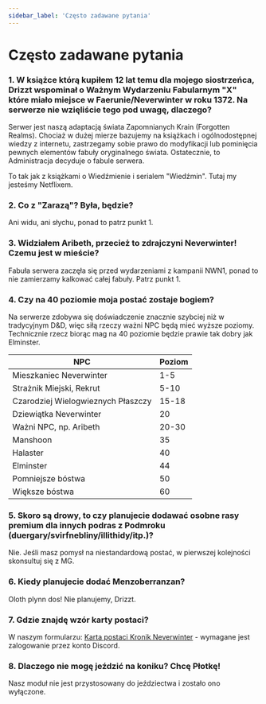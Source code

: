 ```yaml
---
sidebar_label: 'Często zadawane pytania'
---
```


# Często zadawane pytania

### 1. W książce którą kupiłem 12 lat temu dla mojego siostrzeńca, Drizzt wspominał o Ważnym Wydarzeniu Fabularnym "X" które miało miejsce w Faerunie/Neverwinter w roku 1372. Na serwerze nie wzięliście tego pod uwagę, dlaczego?

Serwer jest naszą adaptacją świata Zapomnianych Krain (Forgotten Realms). Chociaż w dużej mierze bazujemy na książkach i ogólnodostępnej wiedzy z internetu, zastrzegamy sobie prawo do modyfikacji lub pominięcia pewnych elementów fabuły oryginalnego świata. Ostatecznie, to Administracja decyduje o fabule serwera.

To tak jak z książkami o Wiedźmienie i serialem "Wiedźmin". Tutaj my jesteśmy Netflixem.

### 2. Co z "Zarazą"? Była, będzie?

Ani widu, ani słychu, ponad to patrz punkt 1.

### 3. Widziałem Aribeth, przecież to zdrajczyni Neverwinter! Czemu jest w mieście?

Fabuła serwera zaczęła się przed wydarzeniami z kampanii NWN1, ponad to nie zamierzamy kalkować całej fabuły. Patrz punkt 1.

### 4. Czy na 40 poziomie moja postać zostaje bogiem?

Na serwerze zdobywa się doświadczenie znacznie szybciej niż w tradycyjnym D&D, więc siłą rzeczy ważni NPC będą mieć wyższe poziomy. Technicznie rzecz biorąc mag na 40 poziomie będzie prawie tak dobry jak Elminster.



| NPC      | Poziom |
| ----------- | ----------- |
| Mieszkaniec Neverwinter      | 1-5       |
| Strażnik Miejski, Rekrut  | 5-10        |
| Czarodziej Wielogwieznych Płaszczy     | 15-18     |
| Dziewiątka Neverwinter  | 20       |
| Ważni NPC, np. Aribeth      | 20-30       |
| Manshoon  | 35        |
| Halaster      | 40       |
| Elminster  | 44       |
| Pomniejsze bóstwa      | 50      |
| Większe bóstwa  | 60        |


### 5. Skoro są drowy, to czy planujecie dodawać osobne rasy premium dla innych podras z Podmroku (duergary/svirfnebliny/illithidy/itp.)?

Nie. Jeśli masz pomysł na niestandardową postać, w pierwszej kolejności skonsultuj się z MG. 

### 6. Kiedy planujecie dodać Menzoberranzan?

Oloth plynn dos! Nie planujemy, Drizzt. 

### 7. Gdzie znajdę wzór karty postaci?

W naszym formularzu: [Karta postaci Kronik Neverwinter](https://wiki.nwn.net.pl/karta-postaci) - wymagane jest zalogowanie przez konto Discord.

### 8. Dlaczego nie mogę jeździć na koniku? Chcę Płotkę!

Nasz moduł nie jest przystosowany do jeździectwa i zostało ono wyłączone.

